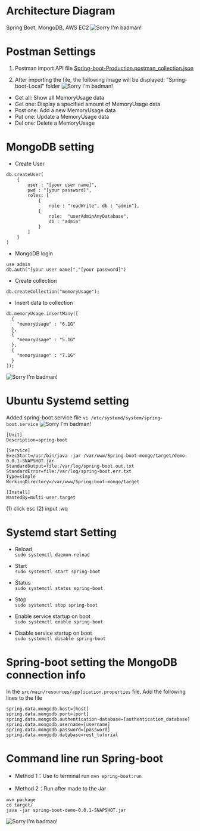 # Architecture Diagram
Spring Boot, MongoDB, AWS EC2
![Sorry I'm badman!](https://benqyannick.github.io/Spring-boot-mongo/static/img/architecture-diagram-II.png)


# Postman Settings
1. Postman import API file [Spring-boot-Production.postman_collection.json](https://github.com/benqYannick/Spring-boot-mongo/tree/master/static/postman-example)

2. After importing the file, the following image will be displayed: "Spring-boot-Local" folder
![Sorry I'm badman!](https://benqyannick.github.io/Spring-boot-mongo/static/img/postman-get-all.png)

* Get all: Show all MemoryUsage data
* Get one: Display a specified amount of MemoryUsage data
* Post one: Add a new MemoryUsage data
* Put one: Update a MemoryUsage data
* Del one: Delete a MemoryUsage


# MongoDB setting
- Create User
```
db.createUser(
    {
        user : "[your user name]",
        pwd : "[your password]",
        roles: [ 
            {
                role : "readWrite", db : "admin"},
            {
                role:  "userAdminAnyDatabase",
                db : "admin"
            }
        ]
    }
)
```

- MongoDB login
```
use admin
db.auth("[your user name]","[your password]")
```

- Create collection
```
db.createCollection("memoryUsage");
```

- Insert data to collection
```
db.memoryUsage.insertMany([
  {
    "memoryUsage" : "6.1G"
  },
  {
    "memoryUsage" : "5.1G"
  },
  {
    "memoryUsage" : "7.1G"
  }
]);
```
![Sorry I'm badman!](https://benqyannick.github.io/Spring-boot-mongo/static/img/mongodb-compass.png)


# Ubuntu Systemd setting
Added spring-boot.service file
`vi /etc/systemd/system/spring-boot.service`
![Sorry I'm badman!](https://benqyannick.github.io/Spring-boot-mongo/static/img/systemd.png)

```
[Unit]
Description=spring-boot

[Service]
ExecStart=/usr/bin/java -jar /var/www/Spring-boot-mongo/target/demo-0.0.1-SNAPSHOT.jar
StandardOutput=file:/var/log/spring-boot.out.txt
StandardError=file:/var/log/spring-boot.err.txt
Type=simple
WorkingDirectory=/var/www/Spring-boot-mongo/target

[Install]
WantedBy=multi-user.target
```
(1) click esc (2) input :wq  


# Systemd start Setting
- Reload  
`sudo systemctl daemon-reload`

- Start  
`sudo systemctl start spring-boot`  

- Status  
`sudo systemctl status spring-boot`  

- Stop  
`sudo systemctl stop spring-boot`  

- Enable service startup on boot   
`sudo systemctl enable spring-boot`  

- Disable service startup on boot  
`sudo systemctl disable spring-boot`  


# Spring-boot setting the MongoDB connection info
In the `src/main/resources/application.properties` file. Add the following lines to the file 
```
spring.data.mongodb.host=[host]
spring.data.mongodb.port=[port]
spring.data.mongodb.authentication-database=[authentication_database]
spring.data.mongodb.username=[username]
spring.data.mongodb.password=[password]
spring.data.mongodb.database=rest_tutorial
```

# Command line run Spring-boot
- Method 1：Use to terminal run
`mvn spring-boot:run`

- Method 2：Run after made to the Jar
```
mvn package
cd target/
java -jar spring-boot-demo-0.0.1-SNAPSHOT.jar
```
![Sorry I'm badman!](https://benqyannick.github.io/Spring-boot-mongo/static/img/spring-run.png)



